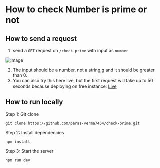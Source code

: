 # How to check Number is prime or not

## How to send a request

1. send a ```GET``` request on ```/check-prime``` with input as ```number```

![image](https://github.com/user-attachments/assets/3ef3ff12-c1d3-485c-a415-73a4fcdab145)


2. The input should be a number, not a string,g and it should be greater than 0.
3. You can also try this here live, but the first request will take up to 50 seconds because deploying on free instance: [Live](https://check-prime.onrender.com)

## How to run locally

Step 1: Git clone
```
git clone https://github.com/paras-verma7454/check-prime.git
```

Step 2: Install dependencies
```
npm install
```
Step 3: Start the server
```
npm run dev
```
